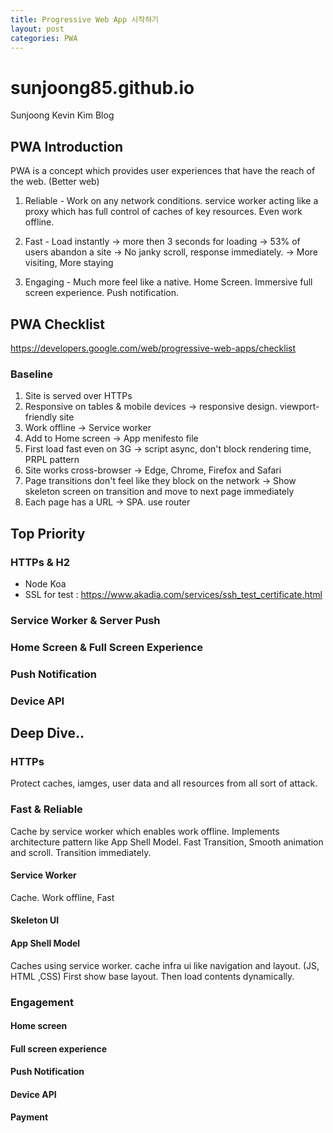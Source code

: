 ```yaml
---
title: Progressive Web App 시작하기
layout: post
categories: PWA
---
```


# sunjoong85.github.io
Sunjoong Kevin Kim Blog

## PWA Introduction
PWA is a concept which provides user experiences that have the reach of the web. (Better web)

1. Reliable - Work on any network conditions. service worker acting like a proxy which has full control of caches of key resources.
  Even work offline.

2. Fast - Load instantly
  -> more then 3 seconds for loading -> 53% of users abandon a site
  -> No janky scroll, response immediately.
  -> More visiting, More staying

3. Engaging - Much more feel like a native. Home Screen. Immersive full screen experience. Push notification.


## PWA Checklist
https://developers.google.com/web/progressive-web-apps/checklist

### Baseline
1. Site is served over HTTPs
2. Responsive on tables & mobile devices
  -> responsive design. viewport-friendly site
3. Work offline
  -> Service worker
4. Add to Home screen
  -> App menifesto file
5. First load fast even on 3G
  -> script async, don't block rendering time, PRPL pattern
6. Site works cross-browser
  -> Edge, Chrome, Firefox and Safari
7. Page transitions don't feel like they block on the network
  -> Show skeleton screen on transition and move to next page immediately
8. Each page has a URL
  -> SPA. use router

## Top Priority
### HTTPs & H2
  - Node Koa
  - SSL for test : https://www.akadia.com/services/ssh_test_certificate.html
### Service Worker & Server Push
### Home Screen & Full Screen Experience
### Push Notification
### Device API

## Deep Dive..  
### HTTPs
Protect caches, iamges, user data and all resources from all sort of attack.
### Fast & Reliable
Cache by service worker which enables work offline. Implements architecture pattern like App Shell Model.
Fast Transition, Smooth animation and scroll. Transition immediately.
#### Service Worker
Cache. Work offline, Fast
#### Skeleton UI
#### App Shell Model
Caches using service worker. cache infra ui like navigation and layout. (JS, HTML ,CSS)
First show base layout. Then load contents dynamically.
### Engagement
#### Home screen
#### Full screen experience
#### Push Notification
#### Device API
#### Payment
